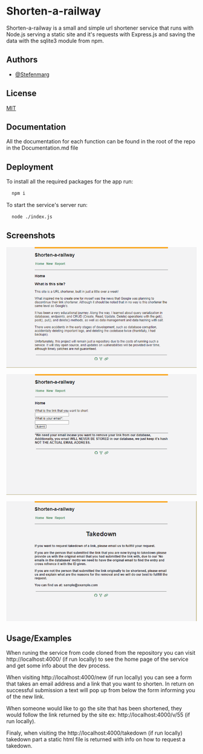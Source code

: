
# Shorten-a-railway

Shorten-a-railway is a small and simple url shortener service that runs with Node.js serving a static site and it's requests with Express.js and saving the data with the sqlite3 module from npm.


## Authors

- [@Stefenmarg](https://www.github.com/Stefenmarg)


## License

[MIT](https://choosealicense.com/licenses/mit/)


## Documentation

All the documentation for each function can be found in the root of the repo in the Documentation.md file

## Deployment

To install all the required packages for the app run:
```bash
  npm i
```
To start the service's server run:

```bash
  node ./index.js
```




## Screenshots

![App Screenshot](https://github.com/Stefenmarg/Shorten-a-railway/blob/main/Assets/homepage_shortener.png?raw=true)

![App Screenshot](https://github.com/Stefenmarg/Shorten-a-railway/blob/main/Assets/new_shortener.png?raw=true)

![App Screenshot](https://github.com/Stefenmarg/Shorten-a-railway/blob/main/Assets/takedown_shortener.png?raw=true)


## Usage/Examples

When runing the service from code cloned from the repository you can visit http://localhost:4000/ (if run locally) to see the home page of the service and get some info about the dev process.

When visiting http://localhost:4000/new (if run locally) you can see a form that takes an email address and a link that you want to shorten. In return on successful submission a text will pop up from below the form informing you of the new link.

When someone would like to go the site that has been shortened, they would follow the link returned by the site ex: http://localhost:4000/v/55 (if run locally).

Finaly, when visiting the http://localhost:4000/takedown (if run locally) takedown part a static html file is returned with info on how to request a takedown.